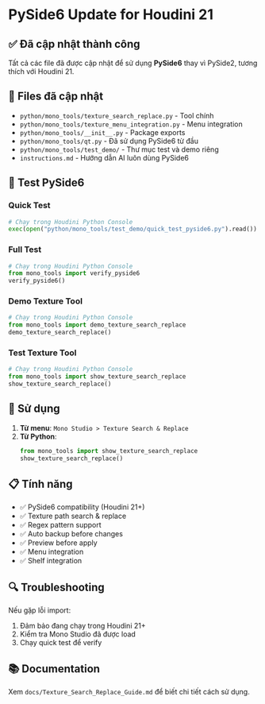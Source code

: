 # PySide6 Update for Houdini 21

## ✅ Đã cập nhật thành công

Tất cả các file đã được cập nhật để sử dụng **PySide6** thay vì PySide2, tương thích với Houdini 21.

## 🔧 Files đã cập nhật

- `python/mono_tools/texture_search_replace.py` - Tool chính
- `python/mono_tools/texture_menu_integration.py` - Menu integration
- `python/mono_tools/__init__.py` - Package exports
- `python/mono_tools/qt.py` - Đã sử dụng PySide6 từ đầu
- `python/mono_tools/test_demo/` - Thư mục test và demo riêng
- `instructions.md` - Hướng dẫn AI luôn dùng PySide6

## 🧪 Test PySide6

### Quick Test
```python
# Chạy trong Houdini Python Console
exec(open("python/mono_tools/test_demo/quick_test_pyside6.py").read())
```

### Full Test
```python
# Chạy trong Houdini Python Console
from mono_tools import verify_pyside6
verify_pyside6()
```

### Demo Texture Tool
```python
# Chạy trong Houdini Python Console
from mono_tools import demo_texture_search_replace
demo_texture_search_replace()
```

### Test Texture Tool
```python
# Chạy trong Houdini Python Console
from mono_tools import show_texture_search_replace
show_texture_search_replace()
```

## 🚀 Sử dụng

1. **Từ menu**: `Mono Studio > Texture Search & Replace`
2. **Từ Python**: 
   ```python
   from mono_tools import show_texture_search_replace
   show_texture_search_replace()
   ```

## 📋 Tính năng

- ✅ PySide6 compatibility (Houdini 21+)
- ✅ Texture path search & replace
- ✅ Regex pattern support
- ✅ Auto backup before changes
- ✅ Preview before apply
- ✅ Menu integration
- ✅ Shelf integration

## 🔍 Troubleshooting

Nếu gặp lỗi import:
1. Đảm bảo đang chạy trong Houdini 21+
2. Kiểm tra Mono Studio đã được load
3. Chạy quick test để verify

## 📚 Documentation

Xem `docs/Texture_Search_Replace_Guide.md` để biết chi tiết cách sử dụng.
